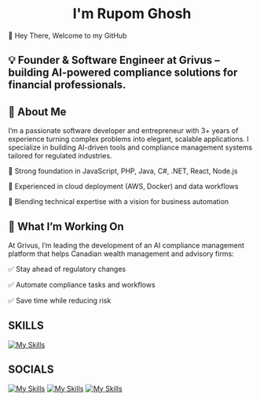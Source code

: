   <h1 align="center">I'm Rupom Ghosh </center></h1>
👋 Hey There, Welcome to my GitHub

<h2>💡 Founder & Software Engineer at Grivus
 – building AI-powered compliance solutions for financial professionals.</h2>

<h2>🚀 About Me</h2>

I’m a passionate software developer and entrepreneur with 3+ years of experience turning complex problems into elegant, scalable applications. I specialize in building AI-driven tools and compliance management systems tailored for regulated industries.

🔹 Strong foundation in JavaScript, PHP, Java, C#, .NET, React, Node.js

🔹 Experienced in cloud deployment (AWS, Docker) and data workflows

🔹 Blending technical expertise with a vision for business automation

<h2>🏢 What I’m Working On</h2>

At Grivus, I’m leading the development of an AI compliance management platform that helps Canadian wealth management and advisory firms:

✅ Stay ahead of regulatory changes

✅ Automate compliance tasks and workflows

✅ Save time while reducing risk
<h2><b> SKILLS </b></h2>

[![My Skills](https://skillicons.dev/icons?i=js,html,css,php,java,androidstudio,azure,bash,cs,cpp,dotnet,figma,mongodb,mysql,docker,unreal,unity,aws,blender,postgres,postman)](https://skillicons.dev)

<h2><b> SOCIALS </b></h2>

[![My Skills](https://skillicons.dev/icons?i=linkedin)](https://www.linkedin.com/in/rupom-ghosh/)
[![My Skills](https://skillicons.dev/icons?i=github)](https://github.com/rupomghosh)
[![My Skills](https://skillicons.dev/icons?i=gmail)](https://rupom@grivus.com)


<!---
rupomghosh/rupomghosh is a ✨ special ✨ repository because its `README.md` (this file) appears on your GitHub profile.
You can click the Preview link to take a look at your changes.
--->
